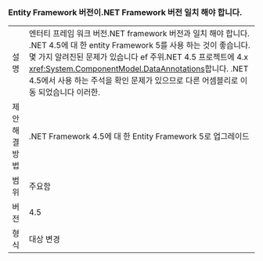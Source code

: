 ### <a name="entity-framework-version-must-match-the-net-framework-version"></a>Entity Framework 버전이.NET Framework 버전 일치 해야 합니다.

|   |   |
|---|---|
|설명|엔터티 프레임 워크 버전.NET framework 버전과 일치 해야 합니다. .NET 4.5에 대 한 entity Framework 5를 사용 하는 것이 좋습니다. 몇 가지 알려진된 문제가 있습니다 ef 주위.NET 4.5 프로젝트에 4.x <xref:System.ComponentModel.DataAnnotations>합니다. .NET 4.5에서 사용 하는 주석을 확인 문제가 있으므로 다른 어셈블리로 이동 되었습니다 이러한.|
|제안 해결 방법|.NET Framework 4.5에 대 한 Entity Framework 5로 업그레이드|
|범위|주요함|
|버전|4.5|
|형식|대상 변경|

